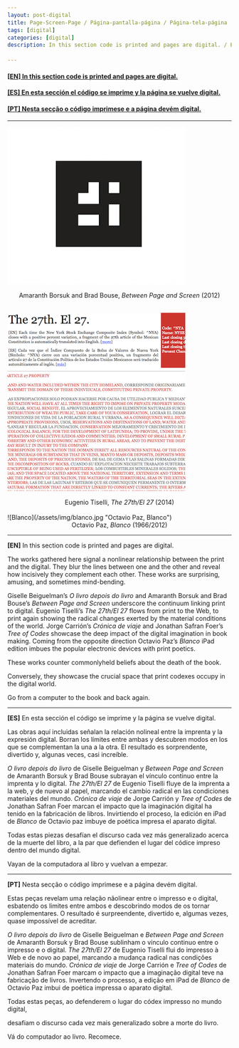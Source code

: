 ```yaml
---
layout: post-digital
title: Page-­Screen-­Page / Página-­pantalla­-página / Página­-tela-­página
tags: [digital]
categories: [digital]
description: In this section code is printed and pages are digital. / En esta sección el código se imprime y la página se vuelve digital. / Nesta secção o código imprime­se e a página devém digital.

---
```


<h4><a href="#EN"><b>[EN]</b> In this section code is printed and pages are digital.</a></h4>
<h4><a href="#ES"><b>[ES]</b> En esta sección el código se imprime y la página se vuelve digital.</a></h4>
<h4><a href="#PT"><b>[PT]</b> Nesta secção o código imprime­se e a página devém digital.</a></h4>

--- 

![Between Page and Screen](/assets/img/Borsuk.jpg "Amaranth Borsuk and Brad Bouse, Between Page and Screen")
<center>Amaranth Borsuk and Brad Bouse, <em>Between Page and Screen</em> (2012)</center>
<br/>

![The 27th/El 27](/assets/img/27.jpg "Eugenio Tiselli, The 27th/El 27")
<center>Eugenio Tiselli, <em>The 27th/El 27</em> (2014)</center>

<br/>
![Blanco](/assets/img/blanco.jpg "Octavio Paz, Blanco")
<center>Octavio Paz, <em>Blanco</em> (1966/2012)</center>

---

<a id="EN"/>**[EN]** In this section code is printed and pages are digital.

The works gathered here signal a non­linear relationship between the print and the digital. They blur the lines between one and the other and reveal how incisively they complement each other. These works are surprising, amusing, and sometimes mind-bending.

Giselle Beiguelman’s *O livro depois do livro* and Amaranth Borsuk and Brad Bouse’s *Between Page and Screen* underscore the continuum linking print to digital. Eugenio Tiselli’s *The 27th/El 27* flows from print to the Web, to print again showing the radical changes exerted by the material conditions of the world. Jorge Carrión’s *Crónica de viaje* and Jonathan Safran Foer’s *Tree of Codes* showcase the deep impact of the digital imagination in book making. Coming from the opposite direction Octavio Paz’s *Blanco* iPad edition imbues the popular electronic devices with print poetics.

These works counter commonly­held beliefs about the death of the book.

Conversely, they showcase the crucial space that print codexes occupy in the digital world.

Go from a computer to the book and back again.

---

<a id="ES"/>**[ES]** En esta sección el código se imprime y la página se vuelve digital.

Las obras aquí incluidas señalan la relación no­lineal entre la imprenta y la expresión digital. Borran los límites entre ambas y descubren modos en los que se complementan la una a la otra. El resultado es sorprendente, divertido y, algunas veces, casi increíble.

*O livro depois do livro* de Giselle Beiguelman y *Between Page and Screen* de Amaranth Borsuk y Brad Bouse subrayan el vínculo continuo entre la imprenta y lo digital. *The 27th/El 27* de Eugenio Tiselli fluye de la imprenta a la web, y de nuevo al papel, marcando el cambio radical en las condiciones materiales del mundo. *Crónica de viaje* de Jorge Carrión y *Tree of Codes* de Jonathan Safran Foer marcan el impacto que la imaginación digital ha tenido en la fabricación de libros. Invirtiendo el proceso, la edición en iPad de *Blanco* de Octavio paz imbuye de poética impresa el aparato digital.

Todas estas piezas desafían el discurso cada vez más generalizado acerca de la muerte del libro, a la par que defienden el lugar del códice impreso dentro del mundo digital.

Vayan de la computadora al libro y vuelvan a empezar.

---

<a id="PT"/>**[PT]** Nesta secção o código imprime­se e a página devém digital.

Estas peças revelam uma relação não­linear entre o impresso e o digital, esbatendo os limites entre ambos e descobrindo modos de os tornar complementares. O resultado é surpreendente, divertido e, algumas vezes, quase impossível de acreditar.

*O livro depois do livro* de Giselle Beiguelman e *Between Page and Screen* de Amaranth Borsuk y Brad Bouse sublinham o vínculo continuo entre o impresso e o digital. *The 27th/El 27* de Eugenio Tiselli flui do impresso à Web e de novo ao papel, marcando a mudança radical nas condições materiais do mundo. *Crónica de viaje* de Jorge Carrión e *Tree of Codes* de Jonathan Safran Foer marcam o impacto que a imaginação digital teve na fabricação de livros. Invertendo o processo, a edição em iPad de *Blanco* de Octavio Paz imbui de poética impressa o aparato digital.

Todas estas peças, ao defenderem o lugar do códex impresso no mundo digital,

desafiam o discurso cada vez mais generalizado sobre a morte do livro.

Vá do computador ao livro. Recomece.


